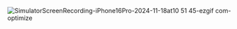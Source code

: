![SimulatorScreenRecording-iPhone16Pro-2024-11-18at10 51 45-ezgif com-optimize](https://github.com/user-attachments/assets/30d49ee8-e098-4c90-804c-ea3544ad4afb)
